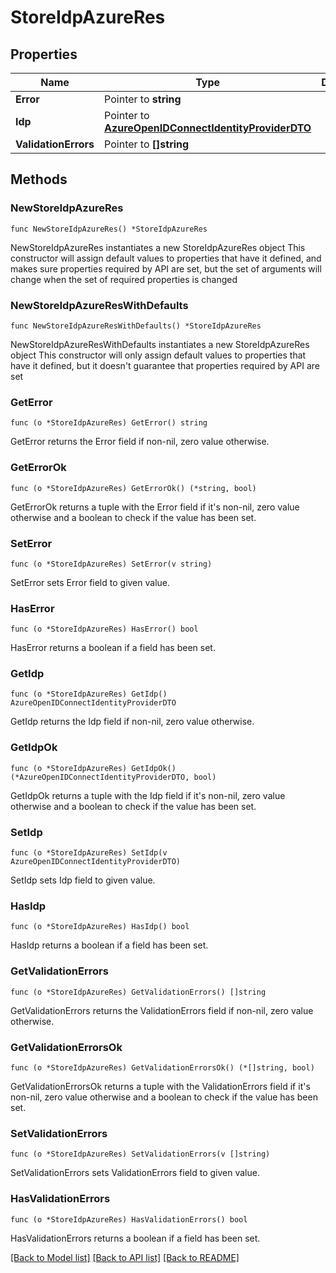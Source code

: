 # StoreIdpAzureRes

## Properties

Name | Type | Description | Notes
------------ | ------------- | ------------- | -------------
**Error** | Pointer to **string** |  | [optional] 
**Idp** | Pointer to [**AzureOpenIDConnectIdentityProviderDTO**](AzureOpenIDConnectIdentityProviderDTO.md) |  | [optional] 
**ValidationErrors** | Pointer to **[]string** |  | [optional] 

## Methods

### NewStoreIdpAzureRes

`func NewStoreIdpAzureRes() *StoreIdpAzureRes`

NewStoreIdpAzureRes instantiates a new StoreIdpAzureRes object
This constructor will assign default values to properties that have it defined,
and makes sure properties required by API are set, but the set of arguments
will change when the set of required properties is changed

### NewStoreIdpAzureResWithDefaults

`func NewStoreIdpAzureResWithDefaults() *StoreIdpAzureRes`

NewStoreIdpAzureResWithDefaults instantiates a new StoreIdpAzureRes object
This constructor will only assign default values to properties that have it defined,
but it doesn't guarantee that properties required by API are set

### GetError

`func (o *StoreIdpAzureRes) GetError() string`

GetError returns the Error field if non-nil, zero value otherwise.

### GetErrorOk

`func (o *StoreIdpAzureRes) GetErrorOk() (*string, bool)`

GetErrorOk returns a tuple with the Error field if it's non-nil, zero value otherwise
and a boolean to check if the value has been set.

### SetError

`func (o *StoreIdpAzureRes) SetError(v string)`

SetError sets Error field to given value.

### HasError

`func (o *StoreIdpAzureRes) HasError() bool`

HasError returns a boolean if a field has been set.

### GetIdp

`func (o *StoreIdpAzureRes) GetIdp() AzureOpenIDConnectIdentityProviderDTO`

GetIdp returns the Idp field if non-nil, zero value otherwise.

### GetIdpOk

`func (o *StoreIdpAzureRes) GetIdpOk() (*AzureOpenIDConnectIdentityProviderDTO, bool)`

GetIdpOk returns a tuple with the Idp field if it's non-nil, zero value otherwise
and a boolean to check if the value has been set.

### SetIdp

`func (o *StoreIdpAzureRes) SetIdp(v AzureOpenIDConnectIdentityProviderDTO)`

SetIdp sets Idp field to given value.

### HasIdp

`func (o *StoreIdpAzureRes) HasIdp() bool`

HasIdp returns a boolean if a field has been set.

### GetValidationErrors

`func (o *StoreIdpAzureRes) GetValidationErrors() []string`

GetValidationErrors returns the ValidationErrors field if non-nil, zero value otherwise.

### GetValidationErrorsOk

`func (o *StoreIdpAzureRes) GetValidationErrorsOk() (*[]string, bool)`

GetValidationErrorsOk returns a tuple with the ValidationErrors field if it's non-nil, zero value otherwise
and a boolean to check if the value has been set.

### SetValidationErrors

`func (o *StoreIdpAzureRes) SetValidationErrors(v []string)`

SetValidationErrors sets ValidationErrors field to given value.

### HasValidationErrors

`func (o *StoreIdpAzureRes) HasValidationErrors() bool`

HasValidationErrors returns a boolean if a field has been set.


[[Back to Model list]](../README.md#documentation-for-models) [[Back to API list]](../README.md#documentation-for-api-endpoints) [[Back to README]](../README.md)


